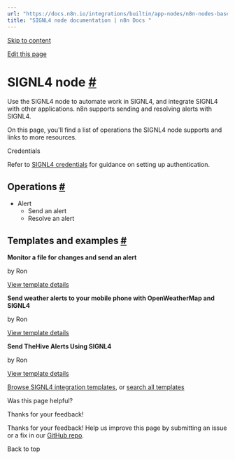 ```yaml
---
url: "https://docs.n8n.io/integrations/builtin/app-nodes/n8n-nodes-base.signl4/"
title: "SIGNL4 node documentation | n8n Docs "
---
```


[Skip to content](https://docs.n8n.io/integrations/builtin/app-nodes/n8n-nodes-base.signl4/#signl4-node)

[Edit this page](https://github.com/n8n-io/n8n-docs/edit/main/docs/integrations/builtin/app-nodes/n8n-nodes-base.signl4.md "Edit this page")

# SIGNL4 node [\#](https://docs.n8n.io/integrations/builtin/app-nodes/n8n-nodes-base.signl4/\#signl4-node "Permanent link")

Use the SIGNL4 node to automate work in SIGNL4, and integrate SIGNL4 with other applications. n8n supports sending and resolving alerts with SIGNL4.

On this page, you'll find a list of operations the SIGNL4 node supports and links to more resources.

Credentials

Refer to [SIGNL4 credentials](https://docs.n8n.io/integrations/builtin/credentials/signl4/) for guidance on setting up authentication.

## Operations [\#](https://docs.n8n.io/integrations/builtin/app-nodes/n8n-nodes-base.signl4/\#operations "Permanent link")

- Alert
  - Send an alert
  - Resolve an alert

## Templates and examples [\#](https://docs.n8n.io/integrations/builtin/app-nodes/n8n-nodes-base.signl4/\#templates-and-examples "Permanent link")

**Monitor a file for changes and send an alert**

by Ron

[View template details](https://n8n.io/workflows/967-monitor-a-file-for-changes-and-send-an-alert/)

**Send weather alerts to your mobile phone with OpenWeatherMap and SIGNL4**

by Ron

[View template details](https://n8n.io/workflows/966-send-weather-alerts-to-your-mobile-phone-with-openweathermap-and-signl4/)

**Send TheHive Alerts Using SIGNL4**

by Ron

[View template details](https://n8n.io/workflows/1630-send-thehive-alerts-using-signl4/)

[Browse SIGNL4 integration templates](https://n8n.io/integrations/signl4/), or [search all templates](https://n8n.io/workflows/)

Was this page helpful?






Thanks for your feedback!






Thanks for your feedback! Help us improve this page by submitting an issue or a fix in our [GitHub repo](https://github.com/n8n-io/n8n-docs).


Back to top